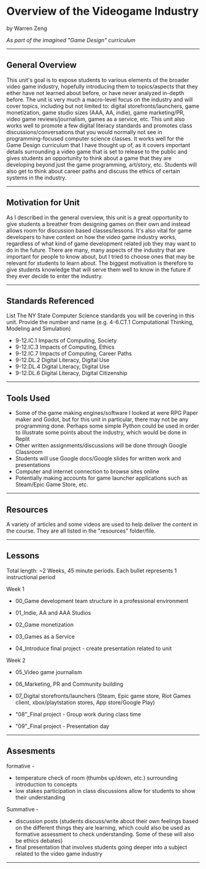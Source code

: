 # Overview of the Videogame Industry
by Warren Zeng

*As part of the imagined "Game Design" curriculum*

-----

## General Overview
This unit's goal is to expose students to various elements of the broader video game industry, hopefully introducing them to topics/aspects that they either have not learned about before, or have never analyzed in-depth before. The unit is very much a macro-level focus on the industry and will cover topics, including but not limited to: digital storefronts/launchers, game monetization, game studio sizes (AAA, AA, indie), game marketing/PR, video game reviews/journalism, games as a service, etc. This unit also works well to promote a few digital literacy standards and promotes class discussions/conversations that you would normally not see in programming-focused computer science classes. It works well for the Game Design curriculum that I have thought up of, as it covers important details surrounding a video game that is set to release to the public and gives students an opportunity to think about a game that they are developing beyond just the game programming, art/story, etc. Students will also get to think about career paths and discuss the ethics of certain systems in the industry.


---

## Motivation for Unit
As I described in the general overview, this unit is a great opportunity to give students a breather from designing games on their own and instead allows room for discussion based classes/lessons. It's also vital for game developers to have context on how the video game industry works, regardless of what kind of game development related job they may want to do in the future. There are many, many aspects of the industry that are important for people to know about, but I tried to choose ones that may be relevant for students to learn about. The biggest motivation is therefore to give students knowledge that will serve them well to know in the future if they ever decide to enter the industry.


---

## Standards Referenced
List The NY State Computer Science standards you will be covering in this unit. Provide the number and name (e.g. 4-6.CT.1 Computational Thinking, Modeling and Simulation)

- 9-12.IC.1 Impacts of Computing, Society
- 9-12.IC.3 Impacts of Computing, Ethics
- 9-12.IC.7 Impacts of Computing, Career Paths
- 9-12.DL.2 Digital Literacy, Digital Use  
- 9-12.DL.4 Digital Literacy, Digital Use  
- 9-12.DL.6 Digital Literacy, Digital Citizenship  


---

## Tools Used

- Some of the game making engines/software I looked at were RPG Paper maker and Godot, but for this unit in particular, there may not be any programming done. 
Perhaps some simple Python could be used in order to illustrate some points about the industry, which would be done in Replit
- Other written assignments/discussions will be done through Google Classroom
- Students will use Google docs/Google slides for written work and presentations
- Computer and internet connection to browse sites online
- Potentially making accounts for game launcher applications such as Steam/Epic Game Store, etc.


---

## Resources

A variety of articles and some videos are used to help deliver the content in the course. They are all listed in the "resources" folder/file.


---

## Lessons
Total length: ~2 Weeks, 45 minute periods. Each bullet represents 1 instructional period

Week 1

- 00_Game development team structure in a professional environment 

- 01_Indie, AA and AAA Studios

- 02_Game monetization
  
- 03_Games as a Service 

- 04_Introduce final project - create presentation related to unit 
  
Week 2

- 05_Video game journalism
   
- 06_Marketing, PR and Community building 

- 07_Digital storefronts/launchers (Steam, Epic game store, Riot Games client, xbox/playtstation stores, App store/Google Play)

- "08"_Final project - Group work during class time 

- "09"_Final project - Presentation day 


---

## Assesments

formative - 
- temperature check of room (thumbs up/down, etc.) surrounding introduction to concepts
- low stakes participation in class discussions allow for students to show their understanding 


Summative - 
- discussion posts (students discuss/write about their own feelings based on the different things they are learning, which could also be used as formative assessment to check understanding. Some of these will also be ethics debates)
- final presentation that involves students going deeper into a subject related to the video game industry

---
